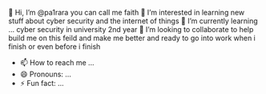 👋 Hi, I’m @pa1rara you can call me faith
👀 I’m interested in learning new stuff about cyber security and the internet of things 
🌱 I’m currently learning ... cyber security in university 2nd year
 💞️ I’m looking to collaborate to help build me on this feild and make me better and ready to go into work when i finish or even before i finish
- 📫 How to reach me ...
- 😄 Pronouns: ...
- ⚡ Fun fact: ...

<!---
pa1rara/pa1rara is a ✨ special ✨ repository because its `README.md` (this file) appears on your GitHub profile.
You can click the Preview link to take a look at your changes.
--->

